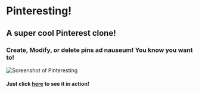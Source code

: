 # Pinteresting!

## A super cool Pinterest clone! 

### Create, Modify, or delete pins ad nauseum! You know you want to!

![Screenshot of Pinteresting](https://i.ibb.co/j4Ss8RH/Screen-Shot-2020-04-15-at-22-12-17.png)

#### Just click [here](https://pinterest-a948b.web.app/) to see it in action!
